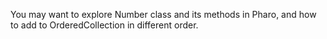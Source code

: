 You may want to explore Number class and its methods in Pharo, and how to add to OrderedCollection in different order.